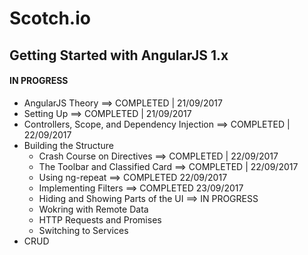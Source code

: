 # Scotch.io

## Getting Started with AngularJS 1.x
#### IN PROGRESS
* AngularJS Theory ==> COMPLETED | 21/09/2017
* Setting Up ==> COMPLETED | 21/09/2017
* Controllers, Scope, and Dependency Injection ==> COMPLETED | 22/09/2017
* Building the Structure 
  * Crash Course on Directives ==> COMPLETED | 22/09/2017
  * The Toolbar and Classified Card ==> COMPLETED | 22/09/2017
  * Using ng-repeat ==> COMPLETED 22/09/2017
  * Implementing Filters ==> COMPLETED 23/09/2017
  * Hiding and Showing Parts of the UI ==> IN PROGRESS
  * Wokring with Remote Data
  * HTTP Requests and Promises
  * Switching to Services
* CRUD
